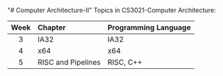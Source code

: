 "# Computer Architecture-II" 
Topics in CS3021-Computer Architecture:

| Week | Chapter             | Programming Language           | 
|:----:|:--------------------|:-------------------------------| 
|  3   | IA32                | IA32                           | 
|  4   | x64                 | x64                            |  
|  5   | RISC and Pipelines  | RISC, C++                      |   

